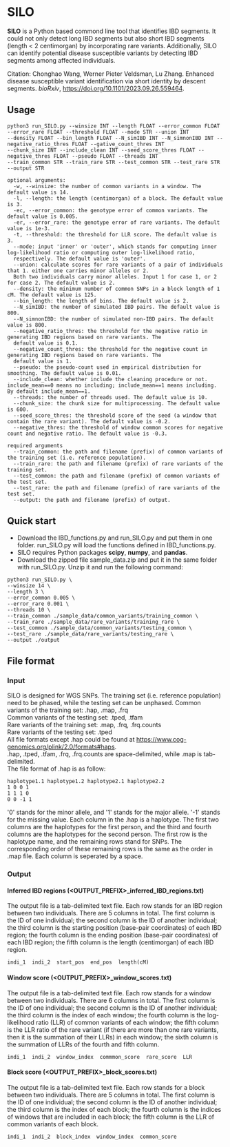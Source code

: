 # SILO
**SILO** is a Python based commond line tool that identifies IBD segments. It could not only detect long IBD segments but also short IBD segments (length < 2 centimorgan) by incorporating rare variants. Additionally, SILO can identify potential disease susceptible variants by detecting IBD segments among affected individuals.

Citation: Chonghao Wang, Werner Pieter Veldsman, Lu Zhang. Enhanced disease susceptible variant identification via short identity by descent segments. *bioRxiv*, https://doi.org/10.1101/2023.09.26.559464.
## Usage
```
python3 run_SILO.py --winsize INT --length FLOAT --error_common FLOAT --error_rare FLOAT --threshold FLOAT --mode STR --union INT  
--density FLOAT --bin_length FLOAT --N_simIBD INT --N_simnonIBD INT --negative_ratio_thres FLOAT --gative_count_thres INT  
--chunk_size INT --include_clean INT --seed_score_thres FLOAT --negative_thres FLOAT --pseudo FLOAT --threads INT
--train_common STR --train_rare STR --test_common STR --test_rare STR --output STR  

optional arguments:
  -w, --winsize: the number of common variants in a window. The default value is 14.  
  -l, --length: the length (centimorgan) of a block. The default value is 3.  
  -ec, --error_common: the genotype error of common variants. The default value is 0.005.  
  -er, --error_rare: the genotype error of rare variants. The default value is 1e-3.  
  -t, --threshold: the threshold for LLR score. The default value is 3.  
  --mode: input 'inner' or 'outer', which stands for computing inner log-likelihood ratio or computing outer log-likelihood ratio,  
  respectively. The default value is 'outer'.  
  --union: calculate scores for rare variants of a pair of individuals that 1. either one carries minor alleles or 2.  
  Both two individuals carry minor alleles. Input 1 for case 1, or 2 for case 2. The default value is 2.  
  --density: the minimum number of common SNPs in a block length of 1 cM. The default value is 125.  
  --bin_length: the length of bins. The default value is 2.  
  --N_simIBD: the number of simulated IBD pairs. The default value is 800.  
  --N_simnonIBD: the number of simulated non-IBD pairs. The default value is 800.  
  --negative_ratio_thres: the threshold for the negative ratio in generating IBD regions based on rare variants. The  
  default value is 0.1.  
  --negative_count_thres: the threshold for the negative count in generating IBD regions based on rare variants. The  
  default value is 1.  
  --pseudo: the pseudo-count used in empirical distribution for smoothing. The default value is 0.01.
  --include_clean: whether include the cleaning procedure or not. include_mean==0 means no including; include_mean==1 means including. By default include_mean==1.
  --threads: the number of threads used. The default value is 10.
  --chunk_size: the chunk size for multiprocessing. The default value is 600.
  --seed_score_thres: the threshold score of the seed (a window that contain the rare variant). The default value is -0.2.
  --negative_thres: the threshold of window common scores for negative count and negative ratio. The default value is -0.3.
  
required arguments
  --train_common: the path and filename (prefix) of common variants of the training set (i.e. reference population).  
  --train_rare: the path and filename (prefix) of rare variants of the training set.  
  --test_common: the path and filename (prefix) of common variants of the test set.  
  --test_rare: the path and filename (prefix) of rare variants of the test set.  
  --output: the path and filename (prefix) of output.  
```

## Quick start
- Download the IBD_functions.py and run_SILO.py and put them in one folder. run_SILO.py will load the functions defined in IBD_functions.py.  
- SILO requires Python packages **scipy**, **numpy**, and **pandas**.
- Download the zipped file sample_data.zip and put it in the same folder with run_SILO.py. Unzip it and run the following command:
```
python3 run_SILO.py \
--winsize 14 \
--length 3 \
--error_common 0.005 \
--error_rare 0.001 \
--threads 10 \
--train_common ./sample_data/common_variants/training_common \
--train_rare ./sample_data/rare_variants/training_rare \
--test_common ./sample_data/common_variants/testing_common \
--test_rare ./sample_data/rare_variants/testing_rare \
--output ./output  
```

## File format
### Input
SILO is designed for WGS SNPs. The training set (i.e. reference population) need to be phased, while the testing set can be unphased.
Common variants of the training set: .hap, .map, .frq  
Common variants of the testing set: .tped, .tfam  
Rare variants of the training set: .map, .frq, .frq.counts  
Rare variants of the testing set: .tped  
All file formats except .hap could be found at https://www.cog-genomics.org/plink/2.0/formats#haps.  
.hap, .tped, .tfam, .frq, .frq.counts are space-delimited, while .map is tab-delimited.  
The file format of .hap is as follow:  
```
haplotype1.1 haplotype1.2 haplotype2.1 haplotype2.2
1 0 0 1
1 1 1 0
0 0 -1 1
```
'0' stands for the minor allele, and '1' stands for the major allele. '-1' stands for the missing value. Each column in the .hap is a haplotype. The first two columns are the haplotypes for the first person, and the third and fourth columns are the haplotypes for the second person. The first row is the haplotype name, and the remaining rows stand for SNPs. The corresponding order of these remaining rows is the same as the order in .map file. Each column is seperated by a space. 
### Output
#### Inferred IBD regions (<OUTPUT_PREFIX>_inferred_IBD_regions.txt)
The output file is a tab-delimited text file. Each row stands for an IBD region between two individuals. There are 5 columns in total. The first column is the ID of one individual; the second column is the ID of another individual; the third column is the starting position (base-pair coordinates) of each IBD region; the fourth column is the ending position (base-pair coordinates) of each IBD region; the fifth column is the length (centimorgan) of each IBD region.  
```
indi_1  indi_2  start_pos  end_pos  length(cM)
```
#### Window score (<OUTPUT_PREFIX>_window_scores.txt)
The output file is a tab-delimited text file. Each row stands for a window between two individuals. There are 6 columns in total. The first column is the ID of one individual; the second column is the ID of another individual; the third column is the index of each window; the fourth column is the log-likelihood ratio (LLR) of common variants of each window; the fifth column is the LLR ratio of the rare variant (if there are more than one rare variants, then it is the summation of their LLRs) in each window; the sixth column is the summation of LLRs of the fourth and fifth column.  
```
indi_1  indi_2  window_index  commmon_score  rare_score  LLR
```
#### Block score (<OUTPUT_PREFIX>_block_scores.txt)
The output file is a tab-delimited text file. Each row stands for a block between two individuals. There are 5 columns in total. The first column is the ID of one individual; the second column is the ID of another individual; the third column is the index of each block; the fourth column is the indices of windows that are included in each block; the fifth column is the LLR of common variants of each block.  
```
indi_1  indi_2  block_index  window_index  common_score
```
